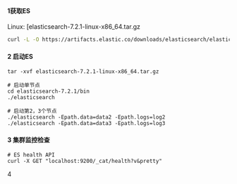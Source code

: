 

#### 1获取ES

Linux: [elasticsearch-7.2.1-linux-x86_64.tar.gz

```sh
curl -L -O https://artifacts.elastic.co/downloads/elasticsearch/elasticsearch-7.2.1-linux-x86_64.tar.gz
```



#### 2 启动ES

```shell
tar -xvf elasticsearch-7.2.1-linux-x86_64.tar.gz

# 启动单节点
cd elasticsearch-7.2.1/bin
./elasticsearch

# 启动第2，3个节点
./elasticsearch -Epath.data=data2 -Epath.logs=log2
./elasticsearch -Epath.data=data3 -Epath.logs=log3
```



#### 3 集群监控检查

```shell
# ES health API
curl -X GET "localhost:9200/_cat/health?v&pretty"
```



4 






